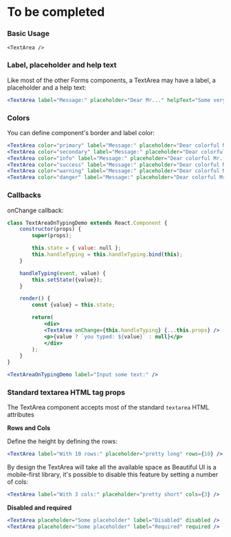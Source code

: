 # To be completed

### Basic Usage

```
<TextArea />
```


### Label, placeholder and help text

Like most of the other Forms components, a TextArea may have a label, a placeholder and a help text:

```jsx
<TextArea label="Message:" placeholder="Dear Mr..." helpText="Some very helpful text" />
```

### Colors

You can define component's border and label color:

```jsx
<TextArea color="primary" label="Message:" placeholder="Dear colorful Mr...." />
<TextArea color="secondary" label="Message:" placeholder="Dear colorful Mr...." />
<TextArea color="info" label="Message:" placeholder="Dear colorful Mr...." />
<TextArea color="success" label="Message:" placeholder="Dear colorful Mr...." />
<TextArea color="warning" label="Message:" placeholder="Dear colorful Mr...." />
<TextArea color="danger" label="Message:" placeholder="Dear colorful Mr...." />
```

### Callbacks

onChange callback:
```jsx
class TextAreaOnTypingDemo extends React.Component {
	constructor(props) {
    	super(props);

        this.state = { value: null };
        this.handleTyping = this.handleTyping.bind(this);
    }

    handleTyping(event, value) {
    	this.setState({value});
    }

    render() {
        const {value} = this.state;

    	return(
			<div>
            <TextArea onChange={this.handleTyping} {...this.props} />
            <p>{value ? `you typed: ${value}` : null}</p>
            </div>
        );
    }
}

<TextAreaOnTypingDemo label="Input some text:" />
```

### Standard textarea HTML tag props

The TextArea component accepts most of the standard `textarea` HTML attributes

**Rows and Cols**

Define the height by defining the rows:
```jsx
<TextArea label="With 10 rows:" placeholder="pretty long" rows={10} />
```

By design the TextArea will take all the available space as Beautiful UI
is a mobile-first library, it's possible to disable this feature by
setting a number of cols:

```jsx
<TextArea label="With 3 cols:" placeholder="pretty short" cols={3} />
```

**Disabled and required**

```jsx
<TextArea placeholder="Some placeholder" label="Disabled" disabled />
<TextArea placeholder="Some placeholder" label="Required" required />
```
